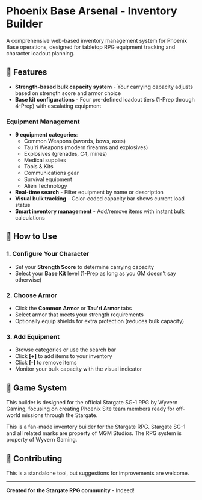 # Phoenix Base Arsenal - Inventory Builder

A comprehensive web-based inventory management system for Phoenix Base operations, designed for tabletop RPG equipment tracking and character loadout planning.

## 🎯 Features
- **Strength-based bulk capacity system** - Your carrying capacity adjusts based on strength score and armor choice
- **Base kit configurations** - Four pre-defined loadout tiers (1-Prep through 4-Prep) with escalating equipment

### Equipment Management
- **9 equipment categories**:
  - Common Weapons (swords, bows, axes)
  - Tau'ri Weapons (modern firearms and explosives)
  - Explosives (grenades, C4, mines)
  - Medical supplies
  - Tools & Kits
  - Communications gear
  - Survival equipment
  - Alien Technology
- **Real-time search** - Filter equipment by name or description
- **Visual bulk tracking** - Color-coded capacity bar shows current load status
- **Smart inventory management** - Add/remove items with instant bulk calculations

## 📖 How to Use

### 1. Configure Your Character
- Set your **Strength Score** to determine carrying capacity
- Select your **Base Kit** level (1-Prep as long as you GM doesn't say otherwise)

### 2. Choose Armor
- Click the **Common Armor** or **Tau'ri Armor** tabs
- Select armor that meets your strength requirements
- Optionally equip shields for extra protection (reduces bulk capacity)

### 3. Add Equipment
- Browse categories or use the search bar
- Click **[+]** to add items to your inventory
- Click **[-]** to remove items
- Monitor your bulk capacity with the visual indicator

## 🎯 Game System
This builder is designed for the official Stargate SG-1 RPG by Wyvern Gaming, focusing on creating Phoenix Site team members ready for off-world missions through the Stargate.

This is a fan-made inventory builder for the Stargate RPG. Stargate SG-1 and all related marks are property of MGM Studios. The RPG system is property of Wyvern Gaming.

## 🤝 Contributing

This is a standalone tool, but suggestions for improvements are welcome.

---

**Created for the Stargate RPG community** - Indeed!
